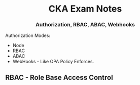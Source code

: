 <div align="center">
  <h1><strong>CKA Exam Notes</strong></h1>
  <h3>Authorization, RBAC, ABAC, Webhooks</h3>
</div>

Authorization Modes:

- Node
- RBAC
- ABAC
- WebHooks - Like OPA Policy Enforces.

## RBAC - Role Base Access Control
